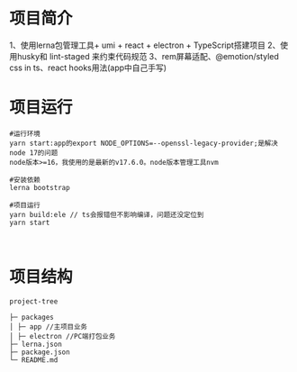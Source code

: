 # 项目简介
1、使用lerna包管理工具+ umi + react + electron + TypeScript搭建项目
2、使用husky和 lint-staged 来约束代码规范
3、rem屏幕适配、@emotion/styled css in ts、react hooks用法(app中自己手写)


# 项目运行

```
#运行环境
yarn start:app的export NODE_OPTIONS=--openssl-legacy-provider;是解决node 17的问题
node版本>=16，我使用的是最新的v17.6.0。node版本管理工具nvm

#安装依赖
lerna bootstrap

#项目运行
yarn build:ele // ts会报错但不影响编译，问题还没定位到
yarn start



```

# 项目结构

```
project-tree

├─ packages
│ ├─ app //主项目业务
│ ├─ electron //PC端打包业务
├─ lerna.json
├─ package.json
└─ README.md


```


